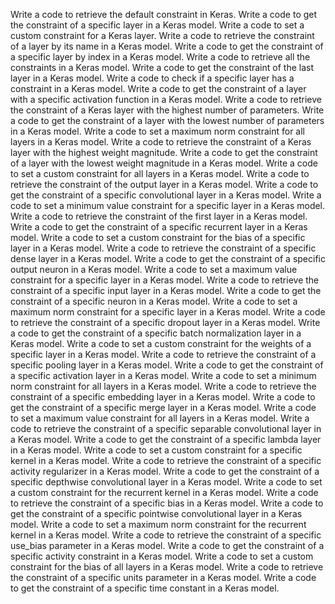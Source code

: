 Write a code to retrieve the default constraint in Keras.
Write a code to get the constraint of a specific layer in a Keras model.
Write a code to set a custom constraint for a Keras layer.
Write a code to retrieve the constraint of a layer by its name in a Keras model.
Write a code to get the constraint of a specific layer by index in a Keras model.
Write a code to retrieve all the constraints in a Keras model.
Write a code to get the constraint of the last layer in a Keras model.
Write a code to check if a specific layer has a constraint in a Keras model.
Write a code to get the constraint of a layer with a specific activation function in a Keras model.
Write a code to retrieve the constraint of a Keras layer with the highest number of parameters.
Write a code to get the constraint of a layer with the lowest number of parameters in a Keras model.
Write a code to set a maximum norm constraint for all layers in a Keras model.
Write a code to retrieve the constraint of a Keras layer with the highest weight magnitude.
Write a code to get the constraint of a layer with the lowest weight magnitude in a Keras model.
Write a code to set a custom constraint for all layers in a Keras model.
Write a code to retrieve the constraint of the output layer in a Keras model.
Write a code to get the constraint of a specific convolutional layer in a Keras model.
Write a code to set a minimum value constraint for a specific layer in a Keras model.
Write a code to retrieve the constraint of the first layer in a Keras model.
Write a code to get the constraint of a specific recurrent layer in a Keras model.
Write a code to set a custom constraint for the bias of a specific layer in a Keras model.
Write a code to retrieve the constraint of a specific dense layer in a Keras model.
Write a code to get the constraint of a specific output neuron in a Keras model.
Write a code to set a maximum value constraint for a specific layer in a Keras model.
Write a code to retrieve the constraint of a specific input layer in a Keras model.
Write a code to get the constraint of a specific neuron in a Keras model.
Write a code to set a maximum norm constraint for a specific layer in a Keras model.
Write a code to retrieve the constraint of a specific dropout layer in a Keras model.
Write a code to get the constraint of a specific batch normalization layer in a Keras model.
Write a code to set a custom constraint for the weights of a specific layer in a Keras model.
Write a code to retrieve the constraint of a specific pooling layer in a Keras model.
Write a code to get the constraint of a specific activation layer in a Keras model.
Write a code to set a minimum norm constraint for all layers in a Keras model.
Write a code to retrieve the constraint of a specific embedding layer in a Keras model.
Write a code to get the constraint of a specific merge layer in a Keras model.
Write a code to set a maximum value constraint for all layers in a Keras model.
Write a code to retrieve the constraint of a specific separable convolutional layer in a Keras model.
Write a code to get the constraint of a specific lambda layer in a Keras model.
Write a code to set a custom constraint for a specific kernel in a Keras model.
Write a code to retrieve the constraint of a specific activity regularizer in a Keras model.
Write a code to get the constraint of a specific depthwise convolutional layer in a Keras model.
Write a code to set a custom constraint for the recurrent kernel in a Keras model.
Write a code to retrieve the constraint of a specific bias in a Keras model.
Write a code to get the constraint of a specific pointwise convolutional layer in a Keras model.
Write a code to set a maximum norm constraint for the recurrent kernel in a Keras model.
Write a code to retrieve the constraint of a specific use_bias parameter in a Keras model.
Write a code to get the constraint of a specific activity constraint in a Keras model.
Write a code to set a custom constraint for the bias of all layers in a Keras model.
Write a code to retrieve the constraint of a specific units parameter in a Keras model.
Write a code to get the constraint of a specific time constant in a Keras model.